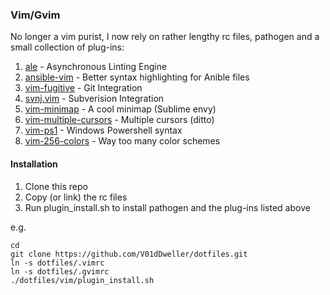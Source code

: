 ### Vim/Gvim ###

No longer a vim purist, I now rely on rather lengthy rc files, pathogen and a small collection of plug-ins:

1. [ale](https://github.com/w0rp/ale) - Asynchronous Linting Engine 
1. [ansible-vim](https://github.com/pearofducks/ansible-vim) - Better syntax highlighting for Anible files
1. [vim-fugitive](https://github.com/tpope/vim-fugitive) - Git Integration 
1. [svnj.vim](https://github.com/juneedahamed/svnj.vim) - Subverision Integration 
1. [vim-minimap](https://github.com/dpc/vim-minimap) - A cool minimap (Sublime envy)
1. [vim-multiple-cursors](https://github.com/terryma/vim-multiple-cursors) - Multiple cursors (ditto) 
1. [vim-ps1](https://github.com/PProvost/vim-ps1) - Windows Powershell syntax
1. [vim-256-colors](https://github.com/noah/vim256-color) - Way too many color schemes

#### Installation ####

1. Clone this repo
1. Copy (or link) the rc files
1. Run plugin\_install.sh to install pathogen and the plug-ins listed above

e.g.

```shell
cd
git clone https://github.com/V01dDweller/dotfiles.git
ln -s dotfiles/.vimrc
ln -s dotfiles/.gvimrc
./dotfiles/vim/plugin_install.sh
```
